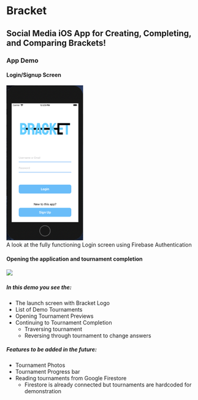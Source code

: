 # Bracket
## Social Media iOS App for Creating, Completing, and Comparing Brackets! 

### App Demo

#### Login/Signup Screen
<img src=https://github.com/justingalang/Bracket/blob/master/BracketLoginDemo.png width=200><br>
A look at the fully functioning Login screen using Firebase Authentication

#### Opening the application and tournament completion
<img src=https://github.com/justingalang/Bracket/blob/master/TournamentCompletionDemo.gif width=200><br>

##### In this demo you see the:
- The launch screen with Bracket Logo
- List of Demo Tournaments
- Opening Tournament Previews
- Continuing to Tournament Completion
  - Traversing tournament 
  - Reversing through tournament to change answers
  
##### Features to be added in the future:
- Tournament Photos
- Tournament Progress bar
- Reading tournaments from Google Firestore
  - Firestore is already connected but tournaments are hardcoded for demonstration
